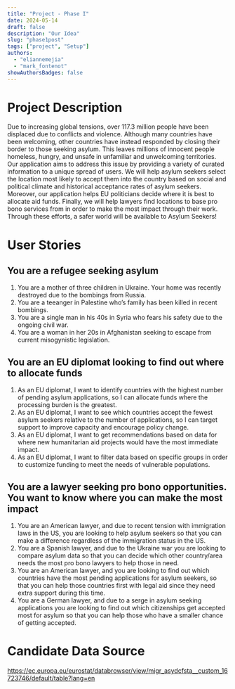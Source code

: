 ```yaml
---
title: "Project - Phase I"
date: 2024-05-14
draft: false
description: "Our Idea"
slug: "phase1post"
tags: ["project", "Setup"]
authors:
  - "eliannemejia"
  - "mark_fontenot"
showAuthorsBadges: false
---
```


# Project Description
 Due to increasing global tensions, over 117.3 million people have been displaced due to conflicts and violence. Although many countries have been welcoming, other countries have instead responded by closing their border to those seeking asylum. This leaves millions of innocent people homeless, hungry, and unsafe in unfamiliar and unwelcoming territories. Our application aims to address this issue by providing a variety of curated information to a unique spread of users. We will help asylum seekers select the location most likely to accept them into the country based on social and political climate and historical acceptance rates of asylum seekers. Moreover, our application helps EU politicians decide where it is best to allocate aid funds. Finally, we will help lawyers find locations to base pro bono services from in order to make the most impact through their work. Through these efforts, a safer world will be available to Asylum Seekers!

 # User Stories
 ## You are a refugee seeking asylum 
 1. You are a mother of three children in Ukraine. Your home was recently destroyed due to the bombings from Russia.
 2. You are a teeanger in Palestine who’s family has been killed in recent bombings. 
 3. You are a single man in his 40s in Syria who fears his safety due to the ongoing civil war. 
 4. You are a woman in her 20s in Afghanistan seeking to escape from current misogynistic legislation. 

## You are an EU diplomat looking to find out where to allocate funds
 1. As an EU diplomat, I want to identify countries with the highest number of pending asylum applications, so I can allocate funds where the processing burden is the greatest. 
 2. As an EU diplomat, I want to see which countries accept the fewest asylum seekers relative to the number of applications, so I can target support to improve capacity and encourage policy change.
 3. As an EU diplomat, I want to get recommendations based on data for where new humanitarian aid projects would have the most immediate impact.
 4. As an EU diplomat, I want to filter data based on specific groups in order to customize funding to meet the needs of vulnerable populations.


 ## You are a lawyer seeking pro bono opportunities. You want to know where you can make the most impact
 1. You are an American lawyer, and due to recent tension with immigration laws in the US, you are looking to help asylum seekers so that you can make a difference regardless of the immigration status in the US.
 2. You are a Spanish lawyer, and due to the Ukraine war you are looking to compare asylum data so that you can decide which other country/area needs the most pro bono lawyers to help those in need.
 3. You are an American lawyer, and you are looking to find out which countries have the most pending applications for asylum seekers, so that you can help those countries first with legal aid since they need extra support during this time.
 4. You are a German lawyer, and due to a serge in asylum seeking applications you are looking to find out which citizenships get accepted most for asylum so that you can help those who have a smaller chance of getting accepted.

 # Candidate Data Source
 <https://ec.europa.eu/eurostat/databrowser/view/migr_asydcfsta__custom_16723746/default/table?lang=en> 
